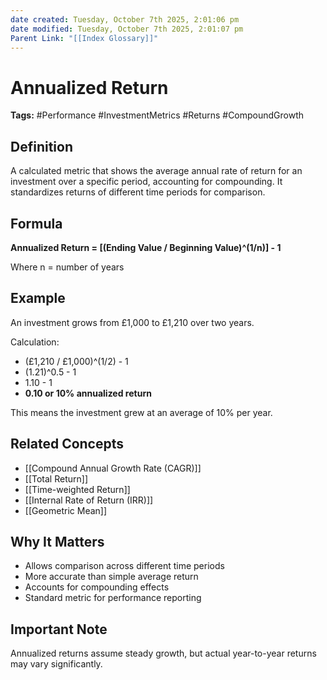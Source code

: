 ```yaml
---
date created: Tuesday, October 7th 2025, 2:01:06 pm
date modified: Tuesday, October 7th 2025, 2:01:07 pm
Parent Link: "[[Index Glossary]]"
---
```


# Annualized Return

**Tags:** #Performance #InvestmentMetrics #Returns #CompoundGrowth

## Definition

A calculated metric that shows the average annual rate of return for an investment over a specific period, accounting for compounding. It standardizes returns of different time periods for comparison.

## Formula

**Annualized Return = [(Ending Value / Beginning Value)^(1/n)] - 1**

Where n = number of years

## Example

An investment grows from £1,000 to £1,210 over two years.

Calculation:

- (£1,210 / £1,000)^(1/2) - 1
- (1.21)^0.5 - 1
- 1.10 - 1
- **0.10 or 10% annualized return**

This means the investment grew at an average of 10% per year.

## Related Concepts

- [[Compound Annual Growth Rate (CAGR)]]
- [[Total Return]]
- [[Time-weighted Return]]
- [[Internal Rate of Return (IRR)]]
- [[Geometric Mean]]

## Why It Matters

- Allows comparison across different time periods
- More accurate than simple average return
- Accounts for compounding effects
- Standard metric for performance reporting

## Important Note

Annualized returns assume steady growth, but actual year-to-year returns may vary significantly.